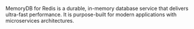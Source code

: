 MemoryDB for Redis is a durable, in-memory database service that delivers ultra-fast performance. It is purpose-built for modern applications with microservices architectures.

